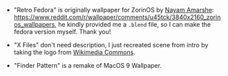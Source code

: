- "Retro Fedora" is originally wallpaper for ZorinOS by [Nayam Amarshe](https://github.com/NayamAmarshe): https://www.reddit.com/r/wallpaper/comments/u45tck/3840x2160_zorinos_wallpapers, he kindly provided me a `.blend` file, so I can make the fedora version myself. Thank you!

- "X Files" don't need description, I just recreated scene from intro by taking the logo from [Wikimedia Commons](https://commons.wikimedia.org/wiki/File:The_X-Files_logo.svg).

- "Finder Pattern" is a remake of MacOS 9 Wallpaper.
